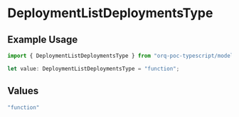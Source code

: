 # DeploymentListDeploymentsType

## Example Usage

```typescript
import { DeploymentListDeploymentsType } from "orq-poc-typescript/models/operations";

let value: DeploymentListDeploymentsType = "function";
```

## Values

```typescript
"function"
```